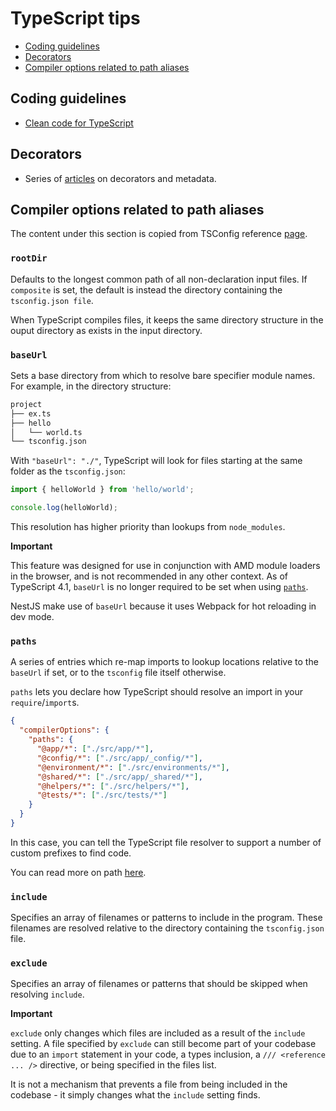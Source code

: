 # TypeScript tips

- [Coding guidelines](#coding-guidelines)
- [Decorators](#decorators)
- [Compiler options related to path aliases](#compiler-options-related-to-path-aliases)

## Coding guidelines

- [Clean code for TypeScript](https://github.com/labs42io/clean-code-typescript)

## Decorators

- Series of [articles](https://www.wolksoftware.com/blog/decorators-reflection-javascript-typescript) on decorators and metadata.

## Compiler options related to path aliases

The content under this section is copied from TSConfig reference [page](https://www.typescriptlang.org/tsconfig). 

### `rootDir`

Defaults to the longest common path of all non-declaration input files. If `composite` is set, the default is instead
the directory containing the `tsconfig.json file`.

When TypeScript compiles files, it keeps the same directory structure in the ouput directory as exists in the input
directory.

### `baseUrl`

Sets a base directory from which to resolve bare specifier module names. For example, in the directory structure:

```txt
project
├── ex.ts
├── hello
│   └── world.ts
└── tsconfig.json
```

With `"baseUrl": "./"`, TypeScript will look for files starting at the same folder as the `tsconfig.json`:

```js
import { helloWorld } from 'hello/world';

console.log(helloWorld);
```

This resolution has higher priority than lookups from `node_modules`.

**Important**

This feature was designed for use in conjunction with AMD module loaders in the browser, and is not recommended
in any other context. As of TypeScript 4.1, `baseUrl` is no longer required to be set when using [`paths`](#paths).

NestJS make use of `baseUrl` because it uses Webpack for hot reloading in dev mode.

### `paths`

A series of entries which re-map imports to lookup locations relative to the `baseUrl` if set, or to the `tsconfig`
file itself otherwise.

`paths` lets you declare how TypeScript should resolve an import in your `require`/`import`s.

```json
{
  "compilerOptions": {
    "paths": {
      "@app/*": ["./src/app/*"],
      "@config/*": ["./src/app/_config/*"],
      "@environment/*": ["./src/environments/*"],
      "@shared/*": ["./src/app/_shared/*"],
      "@helpers/*": ["./src/helpers/*"],
      "@tests/*": ["./src/tests/*"]
    }
  }
}
```

In this case, you can tell the TypeScript file resolver to support a number of custom prefixes to find code.

You can read more on path [here](https://www.typescriptlang.org/docs/handbook/modules/reference.html#paths).

### `include`

Specifies an array of filenames or patterns to include in the program. These filenames are resolved relative to the
directory containing the `tsconfig.json` file.

### `exclude`

Specifies an array of filenames or patterns that should be skipped when resolving `include`.

**Important**

`exclude` only changes which files are included as a result of the `include` setting. A file specified
by `exclude` can still become part of your codebase due to an `import` statement in your code, a types
inclusion, a `/// <reference ... />` directive, or being specified in the files list.

It is not a mechanism that prevents a file from being included in the codebase - it simply changes what the
`include` setting finds.
